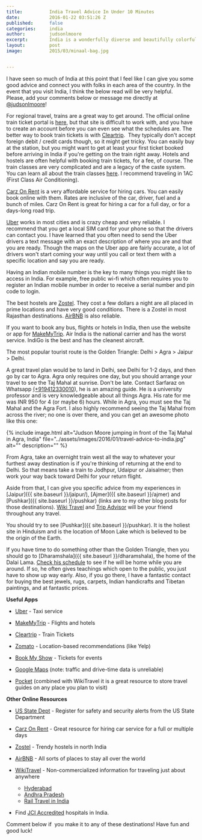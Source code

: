```yaml
---
title:			India Travel Advice In Under 10 Minutes
date:			2016-01-22 03:51:26 Z
published: 		false
categories:		india
author:			judsonlmoore
excerpt:		India is a wonderfully diverse and beautifully colorful country. I have traveled throughout India and have compiled my best advice here.
layout:			post
image:			2015/03/minaal-bag.jpg


---
```


I have seen so much of India at this point that I feel like I can give you some good advice and connect you with folks in each area of the country. In the event that you visit India, I think the below read will be very helpful. Please, add your comments below or message me directly at [@judsonlmoore](http://twitter.com/judsonlmoore)!

For regional travel, trains are a great way to get around. The official online train ticket portal is [here](https://www.irctc.co.in/eticketing/loginHome.jsf), but that site is difficult to work with, and you have to create an account before you can even see what the schedules are. The better way to book train tickets is with [Cleartrip](http://www.cleartrip.com/).  They typically don't accept foreign debit / credit cards though, so it might get tricky. You can easily buy at the station, but you might want to get at least your first ticket booked before arriving in India if you're getting on the train right away. Hotels and hostels are often helpful with booking train tickets, for a fee, of course. The train classes are very complicated and are a legacy of the caste system. You can learn all about the train classes [here](http://wikitravel.org/en/Rail_travel_in_India). I recommend traveling in 1AC (First Class Air Conditioning).

[Carz On Rent](http://www.carzonrent.com/) is a very affordable service for hiring cars. You can easily book online with them. Rates are inclusive of the car, driver, fuel and a bunch of miles. Carz On Rent is great for hiring a car for a full day, or for a days-long road trip.

[Uber](https://www.uber.com/invite/uberjudsonlmoore) works in most cities and is crazy cheap and very reliable. I recommend that you get a local SIM card for your phone so that the drivers can contact you. I have learned that you often need to send the Uber drivers a text message with an exact description of where you are and that you are ready. Though the maps on the Uber app are fairly accurate, a lot of drivers won't start coming your way until you call or text them with a specific location and say you are ready.

Having an Indian mobile number is the key to many things you might like to access in India. For example, free public wi-fi which often requires you to register an Indian mobile number in order to receive a serial number and pin code to login.

The best hostels are [Zostel](http://zostel.com/). They cost a few dollars a night are all placed in prime locations and have very good conditions. There is a Zostel in most Rajasthan destinations. [AirBNB](https://www.airbnb.com/c/jmoore381) is also reliable.

If you want to book any bus, flights or hotels in India, then use the website or app for [MakeMyTrip](http://makemytrip.com/). Air India is the national carrier and has the worst service. IndiGo is the best and has the cleanest aircraft.

The most popular tourist route is the Golden Triangle: Delhi > Agra > Jaipur > Delhi.

A great travel plan would be to land in Delhi, see Delhi for 1-2 days, and then go by car to Agra. Agra only requires one day, but you should arrange your travel to see the Taj Mahal at sunrise. Don't be late. Contact Sarfaraz on Whatsapp [(+919412330010](tel:%28%2B919412330010)), he is an amazing guide. He is a university professor and is very knowledgeable about all things Agra. His rate for me was INR 950 for 4 (or maybe 6) hours. While in Agra, you must see the Taj Mahal and the Agra Fort. I also highly recommend seeing the Taj Mahal from across the river; no one is over there, and you can get an awesome photo like this one:

{% include image.html alt="Judson Moore jumping in front of the Taj Mahal in Agra, India" file="../assets/images/2016/01/travel-advice-to-india.jpg" alt="" description="" %}

From Agra, take an overnight train west all the way to whatever your furthest away destination is if you're thinking of returning at the end to Delhi. So that means take a train to Jodhpur, Udaipur or Jaisalmer; then work your way back toward Delhi for your return flight.

Aside from that, I can give you specific advice from my experiences in [Jaipur]({{ site.baseurl }}/jaipur/), [Ajmer]({{ site.baseurl }}/ajmer) and [Pushkar]({{ site.baseurl }}/pushkar) (links are to my other blog posts for those destinations). [Wiki Travel](http://wikitravel.org/en/Rajasthan) and [Trip Advisor](http://www.tripadvisor.in/Search?q=Rajasthan&geo=297665&pid=3826&returnTo=http%253A__2F____2F__www__2E__tripadvisor__2E__in__2F__ShowForum__2D__g297665__2D__i4566__2D__Rajasthan__2E__html) will be your friend throughout any travel.

You should try to see [Pushkar]({{ site.baseurl }}/pushkar). It is the holiest site in Hinduism and is the location of Moon Lake which is believed to be the origin of the Earth.

If you have time to do something other than the Golden Triangle, then you should go to [Dharamshala]({{ site.baseurl }}/dharamshala), the home of the Dalai Lama. [Check his schedule](http://www.dalailama.com/teachings/schedule) to see if he will be home while you are around. If so, he often gives teachings which open to the public, you just have to show up way early. Also, if you go there, I have a fantastic contact for buying the best jewels, rugs, carpets, Indian handicrafts and Tibetan paintings, and at fantastic prices.

**Useful Apps**

- [Uber](https://www.uber.com/invite/uberjudsonlmoore) - Taxi service

- [MakeMyTrip](http://makemytrip.com) - Flights and hotels

- [Cleartrip](http://www.cleartrip.com/) - Train Tickets

- [Zomato](https://www.zomato.com/) - Location-based recommendations (like Yelp)

- [Book My Show](http://bookmyshow.com) - Tickets for events

- [Google Maps](https://www.google.com/maps) (note: traffic and drive-time data is unreliable)

- [Pocket](http://getpocket.com/a/queue/) (combined with WikiTravel it is a great resource to store travel guides on any place you plan to visit)

**Other Online Resources**

- [US State Dept](http://travel.state.gov/) - Register for safety and security alerts from the US State Department

- [Carz On Rent](http://carzonrent.com/) - Great resource for hiring car service for a full or multiple days

- [Zostel](http://zostel.com/) - Trendy hostels in north India

- [AirBNB](https://www.airbnb.com/c/jmoore381) - All sorts of places to stay all over the world

- [WikiTravel](http://wikitravel.org/) - Non-commercialized information for traveling just about anywhere

  - [Hyderabad](http://wikitravel.org/en/Hyderabad)

  * [Andhra Pradesh](http://wikitravel.org/en/Andhra_Pradesh)

  - [Rail Travel in India](http://wikitravel.org/en/Rail_travel_in_India)

* Find [JCI Accredited](http://www.jointcommissioninternational.org/about-jci/jci-accredited-organizations/?c=India) hospitals in India.

Comment below if  you make it to any of these destinations! Have fun and good luck!
